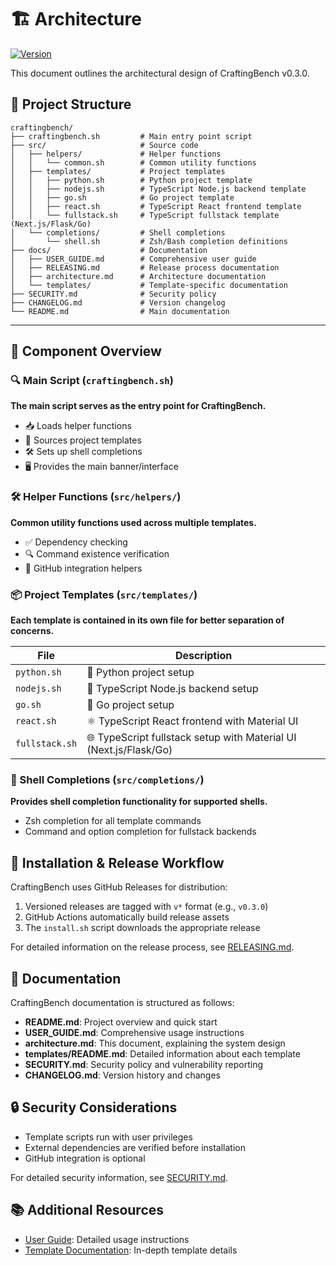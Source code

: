 # 🏗️ Architecture

[![Version](<https://img.shields.io/badge/Version-0.3.0%20(Beta)-orange.svg>)](../CHANGELOG.md)

This document outlines the architectural design of CraftingBench v0.3.0.

## 📂 Project Structure

```
craftingbench/
├── craftingbench.sh         # Main entry point script
├── src/                     # Source code
│   ├── helpers/             # Helper functions
│   │   └── common.sh        # Common utility functions
│   ├── templates/           # Project templates
│   │   ├── python.sh        # Python project template
│   │   ├── nodejs.sh        # TypeScript Node.js backend template
│   │   ├── go.sh            # Go project template
│   │   ├── react.sh         # TypeScript React frontend template
│   │   └── fullstack.sh     # TypeScript fullstack template (Next.js/Flask/Go)
│   └── completions/         # Shell completions
│       └── shell.sh         # Zsh/Bash completion definitions
├── docs/                    # Documentation
│   ├── USER_GUIDE.md        # Comprehensive user guide
│   ├── RELEASING.md         # Release process documentation
│   ├── architecture.md      # Architecture documentation
│   └── templates/           # Template-specific documentation
├── SECURITY.md              # Security policy
├── CHANGELOG.md             # Version changelog
└── README.md                # Main documentation
```

______________________________________________________________________

## 🧩 Component Overview

### 🔍 Main Script (`craftingbench.sh`)

**The main script serves as the entry point for CraftingBench.**

- 📥 Loads helper functions
- 🔌 Sources project templates
- 🛠️ Sets up shell completions
- 🖥️ Provides the main banner/interface

### 🛠️ Helper Functions (`src/helpers/`)

**Common utility functions used across multiple templates.**

- ✅ Dependency checking
- 🔍 Command existence verification
- 🔗 GitHub integration helpers

### 📦 Project Templates (`src/templates/`)

**Each template is contained in its own file for better separation of concerns.**

| File           | Description                                                       |
| -------------- | ----------------------------------------------------------------- |
| `python.sh`    | 🐍 Python project setup                                           |
| `nodejs.sh`    | 🚀 TypeScript Node.js backend setup                               |
| `go.sh`        | 🔷 Go project setup                                               |
| `react.sh`     | ⚛️ TypeScript React frontend with Material UI                     |
| `fullstack.sh` | 🌐 TypeScript fullstack setup with Material UI (Next.js/Flask/Go) |

### 🔄 Shell Completions (`src/completions/`)

**Provides shell completion functionality for supported shells.**

- Zsh completion for all template commands
- Command and option completion for fullstack backends

## 🔄 Installation & Release Workflow

CraftingBench uses GitHub Releases for distribution:

1. Versioned releases are tagged with `v*` format (e.g., `v0.3.0`)
1. GitHub Actions automatically build release assets
1. The `install.sh` script downloads the appropriate release

For detailed information on the release process, see [RELEASING.md](RELEASING.md).

## 📖 Documentation

CraftingBench documentation is structured as follows:

- **README.md**: Project overview and quick start
- **USER_GUIDE.md**: Comprehensive usage instructions
- **architecture.md**: This document, explaining the system design
- **templates/README.md**: Detailed information about each template
- **SECURITY.md**: Security policy and vulnerability reporting
- **CHANGELOG.md**: Version history and changes

## 🔒 Security Considerations

- Template scripts run with user privileges
- External dependencies are verified before installation
- GitHub integration is optional

For detailed security information, see [SECURITY.md](../SECURITY.md).

## 📚 Additional Resources

- [User Guide](USER_GUIDE.md): Detailed usage instructions
- [Template Documentation](templates/README.md): In-depth template details
